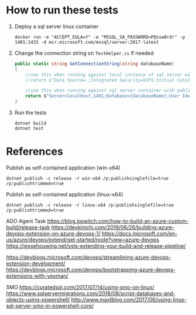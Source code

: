 ﻿# How to run these tests

1. Deploy a sql server linux container
	```console
	docker run -e "ACCEPT_EULA=Y" -e "MSSQL_SA_PASSWORD=P@ssw0rd!" -p 1401:1433 -d mcr.microsoft.com/mssql/server:2017-latest
	```

2. Change the connection string on `TestHelper.cs` if needed

	```csharp
    public static string GetConnectionString(string databaseName)
    {
        //use this when running against local instance of sql server with integrated security
        //return $"Data Source=.;Integrated Security=SSPI;Initial Catalog={databaseName}";

        //use this when running against sql server container with published port 1401
        return $"Server=localhost,1401;Database={databaseName};User Id=SA;Password=P@ssw0rd!";
    }
	```

3. Run the tests
	```console
	dotnet build
	dotnet test
	```

# References

Publish as self-contained application (win-x64)
```console
dotnet publish -c release -r win-x64 /p:publishsinglefile=true /p:publishtrimmed=true
```

Publish as self-contained application (linux-x64)
```console
dotnet publish -c release -r linux-x64 /p:publishsinglefile=true /p:publishtrimmed=true
```

ADO Agent Task
https://blog.ipswitch.com/how-to-build-an-azure-custom-build/release-task
https://devkimchi.com/2019/06/26/building-azure-devops-extension-on-azure-devops-1/
https://docs.microsoft.com/en-us/azure/devops/extend/get-started/node?view=azure-devops
https://jessehouwing.net/vsts-extending-your-build-and-release-pipeline/

https://devblogs.microsoft.com/devops/streamlining-azure-devops-extension-development/
https://devblogs.microsoft.com/devops/bootstrapping-azure-devops-extensions-with-yeoman/

SMO
https://curatedsql.com/2017/07/14/using-smo-on-linux/
https://www.sqlservermigrations.com/2018/08/script-databases-and-objects-using-powershell/
http://www.maxtblog.com/2017/06/using-linux-sql-server-smo-in-powershell-core/